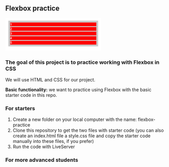 ## Flexbox practice

<img src="/starter_code.png" width="300"  />

### The goal of this project is to practice working with Flexbox in CSS

We will use HTML and CSS for our project.

**Basic functionality:** we want to practice using Flexbox with the basic starter code in this repo.

### For starters

1. Create a new folder on your local computer with the name: flexbox-practice
1. Clone this repository to get the two files with starter code (you can also create an index.html file a style.css file and copy the starter code manually into these files, if you prefer)
1. Run the code with LiveServer



### For more advanced students

